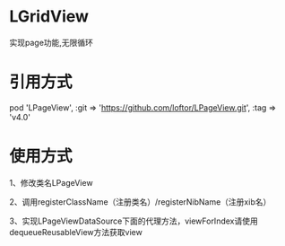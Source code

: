 # LGridView
实现page功能,无限循环

# 引用方式
pod 'LPageView', :git => 'https://github.com/loftor/LPageView.git', :tag => 'v4.0'

# 使用方式
1、修改类名LPageView

2、调用registerClassName（注册类名）/registerNibName（注册xib名）

3、实现LPageViewDataSource下面的代理方法，viewForIndex请使用dequeueReusableView方法获取view
